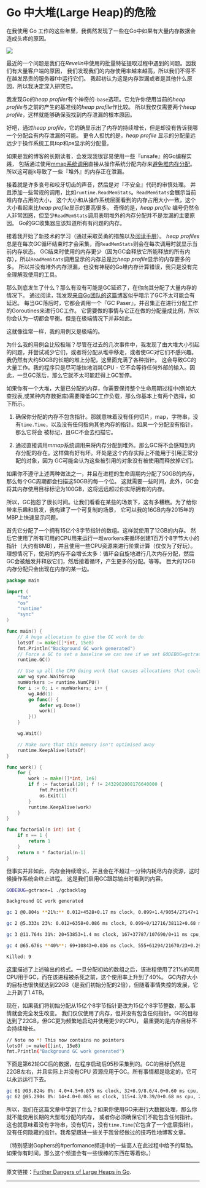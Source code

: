 # Go 中大堆(Large Heap)的危险

在我使用 Go 工作的这些年里，我偶然发现了一些在Go中如果有大量内存数据会造成头疼的原因。

![](https://cdn-images-1.medium.com/max/1600/1*WzVtMGvjKXZE61P4HYKPOQ.jpeg)

最近的一个问题是我们在*Revelin*中使用的批量特征提取过程中遇到的问题。因我们有大量客户端的原因，
我们发现我们的内存使用率越来越高，所以我们不得不在越发昂贵的服务器f中运行它们。
我起初认为这是内存泄漏或者是其他什么原因，所以我决定深入研究它。

我发现Go的*heap profiler*有个神奇的`-base`选项。它允许你使用当前的*heap profile*与之前的产生的基准线的*heap profile*作比较。
所以我仅仅需要两个*heap profile*，这样就能够确保我找到内存泄漏的根本原因。

好吧，通过*heap profile*，它的确显示出了内存的持续增长，但是却没有告诉我哪一个分配会有内存泄漏的可能。
更令人担忧的是，*heap profile* 显示的分配量远远少于操作系统工具*top*和*ps*显示的分配量。

如果是我的博客的长期读者，会发现我很容易使用一些『unsafe』的Go编程实践，
包括通过使用[mmap系统调用](https://medium.com/p/a7a9430d4d22)直接从操作系统分配内存来[避免堆内存分配](https://medium.com/p/e9bdd9324f0)。
所以这可能k导致了一些『堆外』的内存正在泄漏。

接着就是许多哀号和咬牙切齿的声音，然后是对『不安全』代码的审慎处理。
并且添加一些常规的调用，比如`runtime.ReadMemStats`。`ReadMemStats`会展示当前堆内存占用的大小，
这个大小和从操作系统层面看到的内存占用大小一致，这个大小看起来比*heap profile*显示的要高很多。
奇怪的是，*heap profile* 编号仍然令人非常困惑，但至少`ReadMemStats`调用表明堆外的内存分配并不是泄漏的主要原因。
Go的GC收集器应该知道所有有问题的内存。

接着我开始了新技术的学习（通过采取英勇的措施以及[阅读手册](https://golang.org/pkg/runtime/#ReadMemStats)）。
*heap profiles* 总是在每次GC循环结束时才会采集，而`ReadMemStats`则会在每次调用时就显示当前内存状态。
GC结束时使用的内存更少（因为GC会释放它所能释放的所有内存），所以`ReadMemStats`调用显示的内存总是比*heap profile*显示的内存要多的多。
所以并没有堆外内存泄漏，也没有神秘的Go堆内存计算错误，我只是没有完全理解我使用的工具。

那么到底发生了什么？那么有没有可能是GC延迟了，在你向其分配了大量内存的情况下。
通过阅读，我发现[来自Go团队的这篇博客](https://blog.golang.org/ismmkeynote)似乎暗示了GC不太可能会有延迟。
每当GC落后时，它都会调用一个『GC Paser』，并召集正在进行分配工作的Goroutines来进行GC工作。
它需要做的事情与它正在做的分配量成比例，所以你会认为一切都会平衡。但是在极端情况下并非如此。

这就像往常一样，我的用例又是极端的。

为什么我的用例会比较极端？尽管在过去的几次事件中，我发现了由大堆大小引起的问题，并尝试减少它们，或者将分配从堆中移走，或者使GC对它们不感兴趣。
我仍然有大约50GB的长期的堆上分配，这里面充满了各种指针。
这会导致GC的大量工作。我的程序只是尽可能快地消耗CPU - 它不会等待任何外部的输入。因此，一旦GC落后，那么它就不太可能赶得上GC暂停。

如果你有一个大堆，大量已分配的内存，你需要保持整个生命周期过程中(例如大查找表,或某种内存数据库)需要降低GC工作负载，那么你基本上有两个选择，如下所示。

1. 确保你分配的内存不包含指针。那就意味着没有任何切片，map，字符串，没有`time.Time`，以及没有任何指向其他内存的指针。如果一个分配没有指针，那么它将会
被标记，且GC不会去扫描它。

2. 通过直接调用*mmap*系统调用来将内存分配到堆外。那么GC将不会感知到内存分配的存在。这样做有好有坏。坏处是这个内存实际上不能用于引用正常分配的对象，因为
GC可能会认为这些被引用的对象没有被使用而释放掉它们。

如果你不遵守上述两种做法之一，并且在进程的生命周期内分配了50GB的内存，那么每个GC周期都会扫描这50GB的每一个位。
这就需要一些时间，此外，GC会将其内存使用目标标记为100GB，这将远远超过你实际拥有的内存。

所以，GC抱怨了很长时间。让我们看看在某些的场景下，这有多糟糕。为了给你带来乐趣和启发，我构建了一个可复制的场景，
它可以我的16GB内存2015年的MBP上快速显示问题。

首先它分配了一个拥有15亿个8字节指针的数组。这样就使用了12GB的内存。
然后它使用了所有可用的CPU用来运行一堆workers来循环创建1百万个8字节大小的指针（大约有8MB），并且使用一些CPU资源来进行阶乘计算（仅仅为了好玩）。
理想情况下，使用的内存不会增长太多：循环会自旋地进行几次内存分配，然后GC会被触发并释放它们，然后接着循环，产生更多的分配。等等。
巨大的12GB内存分配只会出现在内存的某一边。

```go
package main

import (
	"fmt"
	"os"
	"runtime"
	"sync"
)

func main() {
	// A huge allocation to give the GC work to do
	lotsOf := make([]*int, 15e8)
	fmt.Println("Background GC work generated")
	// Force a GC to set a baseline we can see if we set GODEBUG=gctrace=1
	runtime.GC()

	// Use up all the CPU doing work that causes allocations that could be cleaned up by the GC.
	var wg sync.WaitGroup
	numWorkers := runtime.NumCPU()
	for i := 0; i < numWorkers; i++ {
		wg.Add(1)
		go func() {
			defer wg.Done()
			work()
		}()
	}

	wg.Wait()

	// Make sure that this memory isn't optimised away
	runtime.KeepAlive(lotsOf)
}

func work() {
	for {
		work := make([]*int, 1e6)
		if f := factorial(20); f != 2432902008176640000 {
			fmt.Println(f)
			os.Exit(1)
		}
		runtime.KeepAlive(work)
	}
}

func factorial(n int) int {
	if n == 1 {
		return 1
	}
	return n * factorial(n-1)
}
```

但事实并非如此，内存会持续增长，并且会在不超过一分钟内耗尽内存资源，这时候操作系统会终止进程。
这是我们启用GC跟踪输出时看到的内容。

```bash
GODEBUG=gctrace=1 ./gcbacklog

Background GC work generated

gc 1 @0.804s **21%:** 0.012+4528+0.17 ms clock, 0.099+1.4/9054/27147+1.4 ms cpu, 11444->11444->11444 MB, **11445 MB goal**, 8 P (forced)

gc 2 @5.333s 23%: 0.012+6358+0.086 ms clock, 0.099+0/12716/38112+0.68 ms cpu, 11444->11444->11444 MB, 22888 MB goal, 8 P (forced)

gc 3 @11.764s 31%: 20+53853+1.4 ms clock, 167+37787/107690/0+11 ms cpu, 11505->728829->728783 MB, 22888 MB goal, 8 P

gc 4 @65.676s **40%**: 69+10843+0.036 ms clock, 555+61294/21670/23+0.29 ms cpu, 728844->752155->34785 MB, **1457567 MB goal**, 8 P

Killed: 9
```

[这里](https://golang.org/pkg/runtime/#hdr-Environment_Variables)描述了上述输出的格式。一旦分配初始的数组之后，该进程使用了21%的可用CPU用于GC，而在该进程被杀死之前，这个使用率上升到了40%。
GC内存大小的目标也很快就达到22GB（是我们初始分配的2倍），但随着事情失控的发展，它上升到了1.4TB。

现在，如果我们将初始分配从15亿个8字节指针更改为15亿个8字节整数，那么事情就会完全发生改变。
我们仅仅使用了内存，但并没有包含任何指针。GC的目标达到了22GB，但GC更为频繁地启动并使用更少的CPU，
最重要的是内存目标不会持续增长。

```bash
// Note no *! This now contains no pointers
lotsOf := make([]int, 15e8)
fmt.Println("Background GC work generated")
```

下面是第62轮GC后的数据，在程序启动后95秒采集到的。GC的目标仍然是22GB左右，并且实际上并没有CPU
资源应用于GC。所有事情都是稳定的，它可以永远运行下去。

```bash
gc 61 @93.824s 0%: 4.0+4.5+0.075 ms clock, 32+8.9/8.6/4.0+0.60 ms cpu, 22412->22412->11474 MB, 22980 MB goal, 8 P
gc 62 @95.290s 0%: 14+4.0+0.085 ms clock, 115+4.3/0.39/0+0.68 ms cpu, 22382->22382->11451 MB, 22949 MB goal, 8 P
```

所以，我们在这篇文章中学到了什么？如果你使用GO来进行大数据处理，那么你就不能使用长期的大型堆分配的内存，
或者你必须确保它们不能包含任何指针。这也就意味着没有字符串，没有切片，没有`time.Time`(它包含了一个底层指针)，
没有任何隐藏的指针。我希望跟进一些关于我曾经做过的技巧性地博客文章。

（特别感谢Gophers的#perfomance频道中的一些高人在此过程中给予的帮助。如果你有时间，那么这个频道会有一些很棒的东西在等着你。）

---

原文链接：[Further Dangers of Large Heaps in Go](https://syslog.ravelin.com/further-dangers-of-large-heaps-in-go-7a267b57d487).

---
